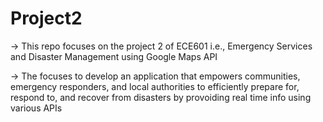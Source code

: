 # Project2

-> This repo focuses on the project 2 of ECE601 i.e., Emergency Services and Disaster Management using Google Maps API

-> The focuses to develop an application that empowers communities, emergency responders, and local authorities to efficiently prepare for, respond to, and recover from disasters by provoiding real time info using various APIs
